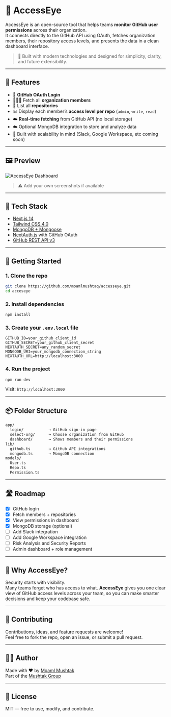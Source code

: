 
# 🔐 AccessEye

AccessEye is an open-source tool that helps teams **monitor GitHub user permissions** across their organization.  
It connects directly to the GitHub API using OAuth, fetches organization members, their repository access levels, and presents the data in a clean dashboard interface.

> 🚀 Built with modern technologies and designed for simplicity, clarity, and future extensibility.

---

## 🌟 Features

- 🔐 **GitHub OAuth Login**
- 🧑‍🤝‍🧑 Fetch all **organization members**
- 📁 List all **repositories**
- 📊 Display each member’s **access level per repo** (`admin`, `write`, `read`)
- ☁️ **Real-time fetching** from GitHub API (no local storage)
- ☁️ Optional MongoDB integration to store and analyze data
- 🧠 Built with scalability in mind (Slack, Google Workspace, etc coming soon)

---

## 🖼️ Preview

![AccessEye Dashboard](https://i.ibb.co/FhMJjtb/accesseye-preview.png)

> ⚠️ Add your own screenshots if available

---

## 🧰 Tech Stack

- [Next.js 14](https://nextjs.org/)
- [Tailwind CSS 4.0](https://tailwindcss.com/)
- [MongoDB + Mongoose](https://mongoosejs.com/)
- [NextAuth.js](https://next-auth.js.org/) with GitHub OAuth
- [GitHub REST API v3](https://docs.github.com/en/rest)

---

## 🚀 Getting Started

### 1. Clone the repo

```bash
git clone https://github.com/moamlmushtaq/accesseye.git
cd acceseye
```

### 2. Install dependencies

```bash
npm install
```

### 3. Create your `.env.local` file

```env
GITHUB_ID=your_github_client_id
GITHUB_SECRET=your_github_client_secret
NEXTAUTH_SECRET=any_random_secret
MONGODB_URI=your_mongodb_connection_string
NEXTAUTH_URL=http://localhost:3000
```

### 4. Run the project

```bash
npm run dev
```

Visit: `http://localhost:3000`

---

## 📦 Folder Structure

```bash
app/
  login/           → GitHub sign-in page
  select-org/      → Choose organization from GitHub
  dashboard/       → Shows members and their permissions
lib/
  github.ts        → GitHub API integrations
  mongodb.ts       → MongoDB connection
models/
  User.ts
  Repo.ts
  Permission.ts
```

---

## 🛣️ Roadmap

- [x] GitHub login
- [x] Fetch members + repositories
- [x] View permissions in dashboard
- [x] MongoDB storage (optional)
- [ ] Add Slack integration
- [ ] Add Google Workspace integration
- [ ] Risk Analysis and Security Reports
- [ ] Admin dashboard + role management

---

## 🧠 Why AccessEye?

Security starts with visibility.  
Many teams forget who has access to what. **AccessEye** gives you one clear view of GitHub access levels across your team, so you can make smarter decisions and keep your codebase safe.

---

## 🤝 Contributing

Contributions, ideas, and feature requests are welcome!  
Feel free to fork the repo, open an issue, or submit a pull request.

---

## 🧑‍💻 Author

Made with ❤️ by [Moaml Mushtak](https://github.com/moamlmushtak)  
Part of the [Mushtak Group](https://github.com/moamlmushtak)

---

## 🪪 License

MIT — free to use, modify, and contribute.
